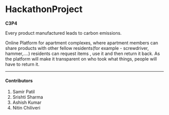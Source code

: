 # HackathonProject

**C3P4** 

Every product manufactured leads to carbon emissions.

Online Platform for apartment complexes, where apartment members can share products with other fellow residents(for example - screwdriver, hammer,....) residents can request items
, use it and then return it back. As the platform will make it transparent on who took what things, people will have to return it.

---

#### Contributors

1. Samir Patil
2. Srishti Sharma
3. Ashish Kumar
4. Nitin Chiliveri








 
